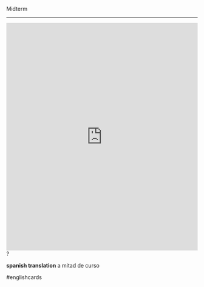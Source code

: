 Midterm
___
<iframe src="https://youglish.com/pronounce/Midterm/english" style="width:100%; height:600px;" frameborder="0"></iframe>
?

**spanish translation**
a mitad de curso

#englishcards
<!--SR:!2025-03-18,1,230-->